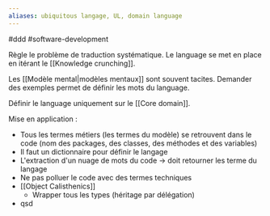 ```yaml
---
aliases: ubiquitous langage, UL, domain language
---
```


#ddd #software-development 



Règle le problème de traduction systématique.
Le language se met en place en itérant le [[Knowledge crunching]].

Les [[Modèle mental|modèles mentaux]] sont souvent tacites. Demander des exemples permet de définir les mots du language.

Définir le language uniquement sur le [[Core domain]].


Mise en application :
- Tous les termes métiers (les termes du modèle) se retrouvent dans le code (nom des packages, des classes, des méthodes et des variables)
- Il faut un dictionnaire pour définir le langage
- L'extraction d'un nuage de mots du code -> doit retourner les terme du langage
- Ne pas polluer le code avec des termes techniques 
- [[Object Calisthenics]]
	- Wrapper tous les types (héritage par délégation)
- qsd